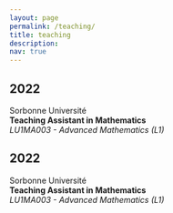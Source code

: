 ```yaml
---
layout: page
permalink: /teaching/
title: teaching
description:
nav: true
---
```


<!-- #2023 -->
<div class="publications">
    <h2 class="year">2022</h2>
        <div class="row">
            <div class="col-sm-3 abbr">
                Sorbonne Université
            </div>
            <div class="col-sm-8">
                <div class="title"><b>Teaching Assistant in Mathematics</b></div>
                <em>LU1MA003 - Advanced Mathematics (L1)</em>
            </div>
        </div>
</div>

<!-- #2022 -->
<div class="publications">
    <h2 class="year">2022</h2>
        <div class="row">
            <div class="col-sm-3 abbr">
                Sorbonne Université
            </div>
            <div class="col-sm-8">
                <div class="title"><b>Teaching Assistant in Mathematics</b></div>
                <em>LU1MA003 - Advanced Mathematics (L1)</em>
            </div>
        </div>
</div>
